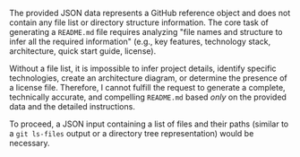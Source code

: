 The provided JSON data represents a GitHub reference object and does not contain any file list or directory structure information. The core task of generating a `README.md` file requires analyzing "file names and structure to infer all the required information" (e.g., key features, technology stack, architecture, quick start guide, license).

Without a file list, it is impossible to infer project details, identify specific technologies, create an architecture diagram, or determine the presence of a license file. Therefore, I cannot fulfill the request to generate a complete, technically accurate, and compelling `README.md` based *only* on the provided data and the detailed instructions.

To proceed, a JSON input containing a list of files and their paths (similar to a `git ls-files` output or a directory tree representation) would be necessary.
